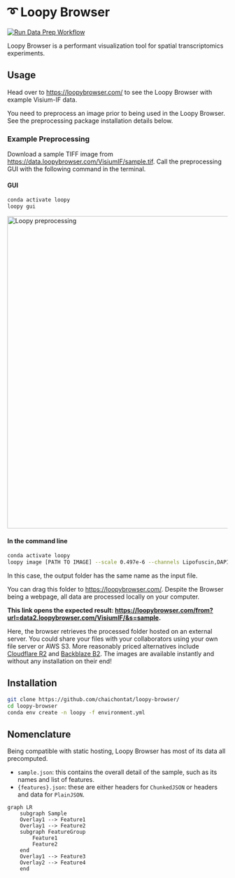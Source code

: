 # ➰ Loopy Browser

[![Run Data Prep Workflow](https://github.com/chaichontat/loopy-browser/actions/workflows/data_prep.yml/badge.svg?branch=main)](https://github.com/chaichontat/loopy-browser/actions/workflows/data_prep.yml)

Loopy Browser is a performant visualization tool for spatial transcriptomics experiments.

## Usage

Head over to https://loopybrowser.com/ to see the Loopy Browser with example Visium-IF data.

You need to preprocess an image prior to being used in the Loopy Browser.
See the preprocessing package installation details below.

### Example Preprocessing

Download a sample TIFF image from https://data.loopybrowser.com/VisiumIF/sample.tif.
Call the preprocessing GUI with the following command in the terminal.

#### GUI
```sh
conda activate loopy
loopy gui
```

<img width="712" alt="Loopy preprocessing" src="https://user-images.githubusercontent.com/34997334/193870809-5338cbfa-9d7d-4e12-aca7-8a2c149eb2a2.png">

#### In the command line
```sh
conda activate loopy
loopy image [PATH TO IMAGE] --scale 0.497e-6 --channels Lipofuscin,DAPI,GFAP,NeuN,OLIG2,TMEM119
```
In this case, the output folder has the same name as the input file.

You can drag this folder to https://loopybrowser.com/.
Despite the Browser being a webpage, all data are processed locally on your computer.

**This link opens the expected result: https://loopybrowser.com/from?url=data2.loopybrowser.com/VisiumIF/&s=sample.**

Here, the browser retrieves the processed folder hosted on an external server.
You could share your files with your collaborators using your own file server or AWS S3.
More reasonably priced alternatives include [Cloudflare R2](https://www.cloudflare.com/products/r2/) and [Backblaze B2](https://www.backblaze.com/b2/cloud-storage.html).
The images are available instantly and without any installation on their end!

## Installation

```sh
git clone https://github.com/chaichontat/loopy-browser/
cd loopy-browser
conda env create -n loopy -f environment.yml
```

## Nomenclature

Being compatible with static hosting, Loopy Browser has most of its data all precomputed.

- `sample.json`: this contains the overall detail of the sample, such as its names and list of features.
- `{features}.json`: these are either headers for `ChunkedJSON` or headers and data for `PlainJSON`.

```mermaid
graph LR
    subgraph Sample
    Overlay1 --> Feature1
    Overlay1 --> Feature2
    subgraph FeatureGroup
        Feature1
        Feature2
    end
    Overlay1 --> Feature3
    Overlay2 --> Feature4
    end
```
